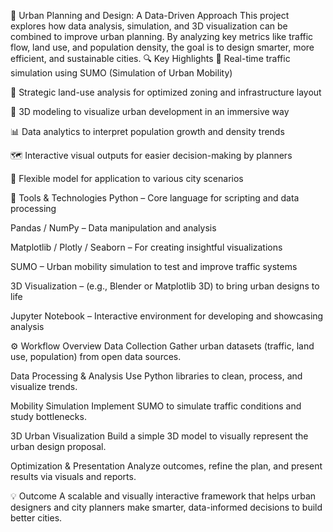🌆 Urban Planning and Design: A Data-Driven Approach
This project explores how data analysis, simulation, and 3D visualization can be combined to improve urban planning. By analyzing key metrics like traffic flow, land use, and population density, the goal is to design smarter, more efficient, and sustainable cities.
🔍 Key Highlights
📌 Real-time traffic simulation using SUMO (Simulation of Urban Mobility)

🧭 Strategic land-use analysis for optimized zoning and infrastructure layout

🧱 3D modeling to visualize urban development in an immersive way

📊 Data analytics to interpret population growth and density trends

🗺️ Interactive visual outputs for easier decision-making by planners

🔁 Flexible model for application to various city scenarios

🧰 Tools & Technologies
Python – Core language for scripting and data processing

Pandas / NumPy – Data manipulation and analysis

Matplotlib / Plotly / Seaborn – For creating insightful visualizations

SUMO – Urban mobility simulation to test and improve traffic systems

3D Visualization – (e.g., Blender or Matplotlib 3D) to bring urban designs to life

Jupyter Notebook – Interactive environment for developing and showcasing analysis

⚙️ Workflow Overview
Data Collection Gather urban datasets (traffic, land use, population) from open data sources.

Data Processing & Analysis Use Python libraries to clean, process, and visualize trends.

Mobility Simulation Implement SUMO to simulate traffic conditions and study bottlenecks.

3D Urban Visualization Build a simple 3D model to visually represent the urban design proposal.

Optimization & Presentation Analyze outcomes, refine the plan, and present results via visuals and reports.

💡 Outcome
A scalable and visually interactive framework that helps urban designers and city planners make smarter, data-informed decisions to build better cities.
